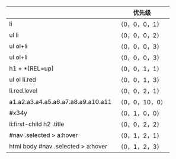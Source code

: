 |                                    | 优先级          |
| ---------------------------------- | --------------- |
| li                                 | （0，0，0，1）  |
| ul li                              | （0，0，0，2）  |
| ul ol+li                           | （0，0，0，3）  |
| ul ol+li                           | （0，0，0，3）  |
| h1 + *[REL=up]                     | （0，0，1，1）  |
| ul ol li.red                       | （0，0，1，3）  |
| li.red.level                       | （0，0，2，1）  |
| a1.a2.a3.a4.a5.a6.a7.a8.a9.a10.a11 | （0，0，10，0） |
| #x34y                              | （0，1，0，0）  |
| li:first-child h2 .title           | （0，0，2，2）  |
| #nav .selected > a:hover           | （0，1，2，1）  |
| html body #nav .selected > a:hover | （0，1，2，3）  |

